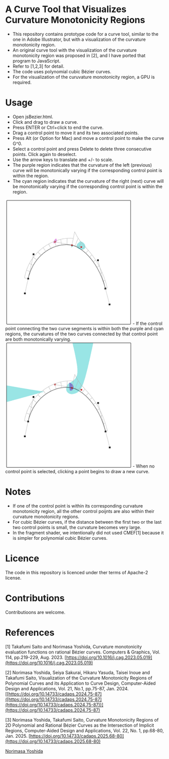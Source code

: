 # A Curve Tool that Visualizes Curvature Monotonicity Regions

- This repository contains prototype code for a curve tool, similar to the one in Adobe Illustrator, but with a visualization of the curvature monotonicity region.
- An original curve tool with the visualization of the curvature monotonicity region was proposed in [2], and I have ported that program to JavaScript.
- Refer to [1,2,3] for detail.
- The code uses polynomial cubic Bézier curves.
- For the visualization of the curuvature monotonicity region, a GPU is required.
  
# Usage

- Open jsBezier.html.
- Click and drag to draw a curve.
- Press ENTER or Ctrl+click to end the curve.
- Drag a control point to move it and its two associated points.
- Press Alt (or Option for Mac) and move a control point to make the curve G^0.
- Select a control point and press Delete to delete three consecutive points. Click again to deselect.
- Use the arrow keys to translate and +/- to scale.
- The purple region indicates that the curvature of the left (previous) curve will be monotonically varying if the corresponding control point is within the region.
- The cyan region indicates that the curvature of the right (next) curve will be monotonically varying if the corresponding control point is within the region.
<img src="Figs/TwoPoints.png" alt="TwoPoints.png" width="400">
- If the control point connecting the two curve segments is within both the purple and cyan regions, the curvatures of the two curves connected by that control point are both monotonically varying.
<img src="Figs/ConnectingPoint.png" alt="ConnectingPoint.png" width="400">
- When no control point is selected, clicking a point begins to draw a new curve.

# Notes
- If one of the control point is within its corresponding curvature monotonicity region, all the other control poijnts are also within their curvature monotonicity regions.
- For cubic Bézier curves, if the distance between the first two or the last two control points is small, the curvature becomes very large.
- In the fragment shader, we intentionally did not used CMEF[1] because it is simpler for polynomial cubic Bézier curves. 

# Licence
The code in this repository is licenced under ther terms of Apache-2 license.

# Contributions
Contributioons are welcome.

# References
[1] Takafumi Saito and Norimasa Yoshida, Curvature monotonicity evaluation functions on rational Bézier curves. Computers & Graphics, Vol. 114, pp.219-229, Aug. 2023. [https://doi.org/10.1016/j.cag.2023.05.019](https://doi.org/10.1016/j.cag.2023.05.019)

[2] Norimasa Yoshida, Seiya Sakurai, Hikaru Yasuda, Taisei Inoue and Takafumi Saito, Visualization of the Curvature Monotonicity Regions of Polynomial Curves and its Application to Curve Design, Computer-Aided Design and Applications, Vol. 21, No.1, pp.75-87, Jan. 2024. [[https://doi.org/10.14733/cadaps.2024.75-87]([https://doi.org/10.14733/cadaps.2024.75-87](https://doi.org/10.14733/cadaps.2024.75-87))](https://doi.org/10.14733/cadaps.2024.75-87)

[3] Norimasa Yoshida, Takafumi Saito, Curvature Monotonicity Regions of 2D Polynomial and Rational Bézier Curves as the Intersection of Implicit Regions, Computer-Aided Design and Applications, Vol. 22, No. 1, pp.68-80, Jan. 2025.  [https://doi.org/10.14733/cadaps.2025.68-80](https://doi.org/10.14733/cadaps.2025.68-80)

[Norimasa Yoshida](https://sites.google.com/view/yoshida-lab-citnu/english/profile-e)
